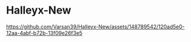 # Halleyx-New
https://github.com/Varsan39/Halleyx-New/assets/148789542/120ad5e0-12aa-4abf-b72b-13f09e26f3e5
